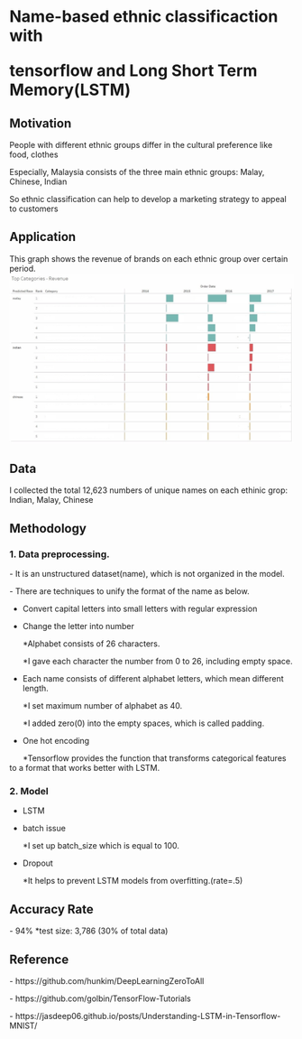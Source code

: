 <h1> Name-based ethnic classificaction with 
<p>tensorflow and Long Short Term Memory(LSTM)</p></h1>

<h2>Motivation</h2>

People with different ethnic groups differ in the cultural preference like food, clothes

Especially, Malaysia consists of the three main ethnic groups: Malay, Chinese, Indian

So ethnic classification can help to develop a marketing strategy to appeal to customers

<h2>Application</h2>
This graph shows the revenue of brands on each ethnic group over certain period.
<img src="ethnic_classification_example.jpg">

<h2>Data</h2>

I collected the total 12,623 numbers of unique names on each ethinic grop: Indian, Malay, Chinese


<h2>Methodology</h2>

<h3>1. Data preprocessing.</h3>
<p>- It is an unstructured dataset(name), which is not organized in the model.</p> 
<p>- There are techniques to unify the format of the name as below.</p>

- Convert capital letters into small letters with regular expression

- Change the letter into number
<p>&nbsp;&nbsp;&nbsp;&nbsp;&nbsp;&nbsp;*Alphabet consists of 26 characters.</p>
<p>&nbsp;&nbsp;&nbsp;&nbsp;&nbsp;&nbsp;*I gave each character the number from 0 to 26, including empty space.</p>

- Each name consists of different alphabet letters, which mean different length.
<p>&nbsp;&nbsp;&nbsp;&nbsp;&nbsp;&nbsp;*I set maximum number of alphabet as 40.</p> 
<p>&nbsp;&nbsp;&nbsp;&nbsp;&nbsp;&nbsp;*I added zero(0) into the empty spaces, which is called padding.</p>  
                                                    
- One hot encoding
<p>&nbsp;&nbsp;&nbsp;&nbsp;&nbsp;&nbsp;*Tensorflow provides the function that transforms categorical features to a format that works better with LSTM.</p> 

<h3>2. Model</h3>

- LSTM

- batch issue
<p>&nbsp;&nbsp;&nbsp;&nbsp;&nbsp;&nbsp;*I set up batch_size which is equal to 100.</p> 

- Dropout
<p>&nbsp;&nbsp;&nbsp;&nbsp;&nbsp;&nbsp;*It helps to prevent LSTM models from overfitting.(rate=.5)</p> 

                                                                                         
<h2>Accuracy Rate</h2>                                                                                        
- 94% *test size: 3,786 (30% of total data)
 
                                                                                        
<h2>Reference</h2>
<p>- https://github.com/hunkim/DeepLearningZeroToAll</p> 
<p>- https://github.com/golbin/TensorFlow-Tutorials</p> 
<p>- https://jasdeep06.github.io/posts/Understanding-LSTM-in-Tensorflow-MNIST/</p> 






